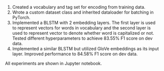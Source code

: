 
1. Created a vocabulary and tag set for encoding from training data.
2. Wrote a custom dataset class and inherited dataloader for batching in PyTorch.
3. Implemented a BLSTM with 2 embedding layers. The first layer is used to represent vectors for words in vocabulary and the second layer is used to represent vector to denote whether word is capitalized or not. Tested different hyperparameters to achieve 83.55% F1 score on dev data.
4. Implemented a similar BLSTM but utilized GloVe embeddings as its input layer. Improved performance to 84.58% F1 score on dev data.

All experiments are shown in Jupyter notebook.
